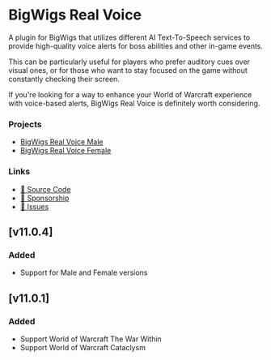 # BigWigs Real Voice

A plugin for BigWigs that utilizes different AI Text-To-Speech services to provide high-quality voice alerts for boss abilities and other in-game events.

This can be particularly useful for players who prefer auditory cues over visual ones, or for those who want to stay focused on the game without constantly checking their screen.

If you're looking for a way to enhance your World of Warcraft experience with voice-based alerts, BigWigs Real Voice is definitely worth considering.

### Projects

- [BigWigs Real Voice Male](https://www.curseforge.com/wow/addons/bigwigs-real-voice-male)
- [BigWigs Real Voice Female](https://www.curseforge.com/wow/addons/bigwigs-real-voice-female)

### Links

- [📝 Source Code](https://github.com/zource-dev/bigwigs-real-voice)
- [💖 Sponsorship](https://github.com/sponsors/3axap4eHko)
- [💬 Issues](https://github.com/zource-dev/bigwigs-real-voice/issues)


## [v11.0.4]

### Added

 - Support for Male and Female versions

## [v11.0.1]

### Added

 - Support World of Warcraft The War Within
 - Support World of Warcraft Cataclysm
